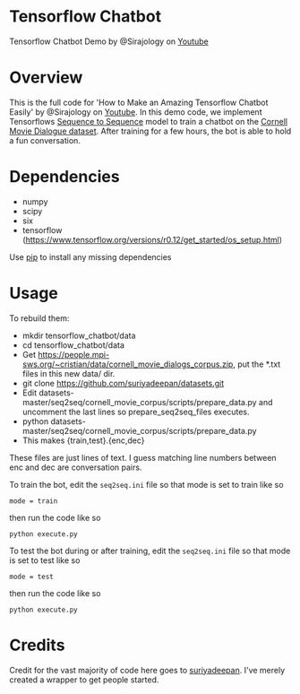 # Tensorflow Chatbot
Tensorflow Chatbot Demo by @Sirajology on [Youtube](https://youtu.be/SJDEOWLHYVo)

Overview
============
This is the full code for 'How to Make an Amazing Tensorflow Chatbot Easily' by @Sirajology on [Youtube](https://youtu.be/SJDEOWLHYVo). In this demo code, we implement Tensorflows [Sequence to Sequence](https://www.tensorflow.org/versions/r0.12/tutorials/seq2seq/index.html) model to train a
chatbot on the [Cornell Movie Dialogue dataset](https://www.cs.cornell.edu/~cristian/Cornell_Movie-Dialogs_Corpus.html). After training for a few hours, the bot is able to hold a fun conversation.


Dependencies
============
* numpy
* scipy 
* six
* tensorflow (https://www.tensorflow.org/versions/r0.12/get_started/os_setup.html)

Use [pip](https://pypi.python.org/pypi/pip) to install any missing dependencies


Usage
===========

To rebuild them:
* mkdir tensorflow_chatbot/data
* cd tensorflow_chatbot/data
* Get https://people.mpi-sws.org/~cristian/data/cornell_movie_dialogs_corpus.zip, put the *.txt files in this new data/ dir.
* git clone https://github.com/suriyadeepan/datasets.git
* Edit datasets-master/seq2seq/cornell_movie_corpus/scripts/prepare_data.py and uncomment the last lines so prepare_seq2seq_files executes.
* python datasets-master/seq2seq/cornell_movie_corpus/scripts/prepare_data.py
* This makes {train,test}.{enc,dec}

These files are just lines of text. I guess matching line numbers between enc and dec are conversation pairs.

To train the bot, edit the `seq2seq.ini` file so that mode is set to train like so

`mode = train`

then run the code like so

``python execute.py``

To test the bot during or after training, edit the `seq2seq.ini` file so that mode is set to test like so

`mode = test`

then run the code like so

``python execute.py``


Credits
===========
Credit for the vast majority of code here goes to [suriyadeepan](https://github.com/suriyadeepan). I've merely created a wrapper to get people started. 
